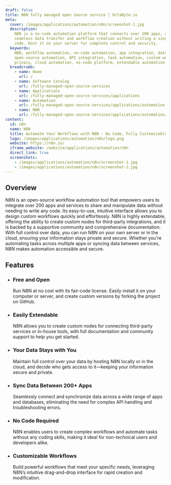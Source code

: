 ```yaml
---
draft: false
title: N8N fully managed open source service | OctaByte.io
meta:
  cover: /images/applications/automation/n8n/screenshot-1.jpg
  description:
    N8N is a no-code automation platform that connects over 200 apps, allowing
    seamless data transfer and workflow creation without writing a single line of
    code. Host it on your server for complete control and security.
  keywords:
    N8N, workflow automation, no-code automation, app integration, data synchronization,
    open-source automation, API integration, task automation, custom workflows, data
    privacy, cloud automation, no-code platform, extendable automation
  breadcrumb:
    - name: Home
      url: /
    - name: Software Catalog
      url: /fully-managed-open-source-services
    - name: Applications
      url: /fully-managed-open-source-services/applications
    - name: Automation
      url: /fully-managed-open-source-services/applications/automation
    - name: N8N
      url: /fully-managed-open-source-services/applications/automation/n8n
content:
  id: n8n
  name: N8N
  title: Automate Your Workflows with N8N - No Code, Fully Customizable Automation
  logo: /images/applications/automation/n8n/logo.png
  website: https://n8n.io/
  iframe_website: /website/applications/automation/n8n
  direct_link: true
  screenshots:
    - /images/applications/automation/n8n/screenshot-1.jpg
    - /images/applications/automation/n8n/screenshot-2.jpg
---
```


## Overview

N8N is an open-source workflow automation tool that empowers users to integrate over 200 apps and services to share and manipulate data without needing to write any code. Its easy-to-use, intuitive interface allows you to design custom workflows quickly and effortlessly. N8N is highly extendable, offering the ability to create custom nodes for third-party integrations, and it is backed by a supportive community and comprehensive documentation. With full control over data, you can run N8N on your own server or in the cloud, ensuring your information stays private and secure. Whether you're automating tasks across multiple apps or syncing data between services, N8N makes automation accessible and secure.

## Features

- ### Free and Open

  Run N8N at no cost with its fair-code license. Easily install it on your computer or server, and create custom versions by forking the project on GitHub.

- ### Easily Extendable

  N8N allows you to create custom nodes for connecting third-party services or in-house tools, with full documentation and community support to help you get started.

- ### Your Data Stays with You

  Maintain full control over your data by hosting N8N locally or in the cloud, and decide who gets access to it—keeping your information secure and private.

- ### Sync Data Between 200+ Apps

  Seamlessly connect and synchronize data across a wide range of apps and databases, eliminating the need for complex API handling and troubleshooting errors.

- ### No Code Required

  N8N enables users to create complex workflows and automate tasks without any coding skills, making it ideal for non-technical users and developers alike.

- ### Customizable Workflows

  Build powerful workflows that meet your specific needs, leveraging N8N’s intuitive drag-and-drop interface for rapid creation and modification.
